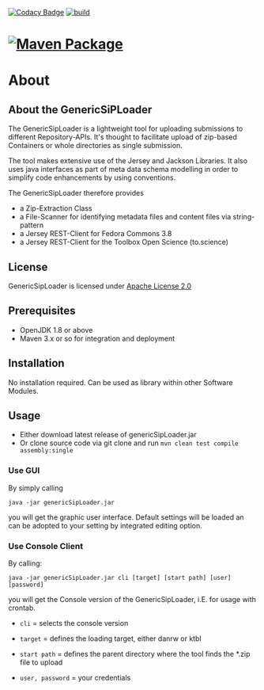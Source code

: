 [![Codacy Badge](https://app.codacy.com/project/badge/Grade/b17416e2c3ec4ecba6e9353571219601)](https://app.codacy.com/gh/hbz/GenericSipLoader/dashboard?utm_source=gh&utm_medium=referral&utm_content=&utm_campaign=Badge_grade)
[![build](https://github.com/hbz/GenericSipLoader/actions/workflows/maven.yml/badge.svg)](https://github.com/hbz/GenericSipLoader/actions)
# [![Maven Package](https://github.com/hbz/GenericSipLoader/actions/workflows/maven-publish.yml/badge.svg)](https://github.com/hbz/GenericSipLoader/actions/workflows/maven-publish.yml)

# About #

## About the GenericSiPLoader ##

The GenericSipLoader is a lightweight tool for uploading submissions to different Repository-APIs.
It's thought to facilitate upload of zip-based Containers or whole directories as single submission.

The tool makes extensive use of the Jersey and Jackson Libraries. It also uses java interfaces as part of 
meta data schema modelling in order to simplify code enhancements by using conventions.

The GenericSipLoader therefore provides 

- a Zip-Extraction Class
- a File-Scanner for identifying metadata files and content files via string-pattern
- a Jersey REST-Client for Fedora Commons 3.8
- a Jersey REST-Client for the Toolbox Open Science (to.science)

## License ##

GenericSipLoader is licensed under [Apache License 2.0](LICENSE)

## Prerequisites ##

- OpenJDK 1.8 or above
- Maven 3.x or so for integration and deployment

## Installation ##

No installation required. Can be used as library within other Software Modules.

## Usage ##

- Either download latest release of genericSipLoader.jar
- Or clone source code via git clone and run `mvn clean test compile assembly:single`

### Use GUI ###

By simply calling

`java -jar genericSipLoader.jar`

you will get the graphic user interface. Default settings will be loaded an can be adopted to your setting by integrated editing option.

### Use Console Client ### 

By calling:

`java -jar genericSipLoader.jar cli [target] [start path] [user] [password]`

you will get the Console version of the GenericSipLoader, i.E. for usage with crontab.

* `cli` = selects the console version

* `target` = defines the loading target, either danrw or ktbl

* `start path` = defines the parent directory where the tool finds the *.zip file to upload

* `user, password` = your credentials  
 
